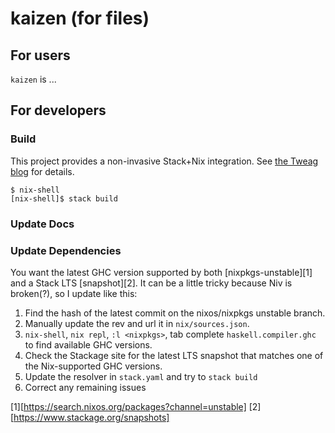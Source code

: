 # kaizen (for files)

## For users

`kaizen` is ...

## For developers

### Build

This project provides a non-invasive Stack+Nix integration.
See [the Tweag blog](https://www.tweag.io/blog/2022-06-02-haskell-stack-nix-shell/) for details.

```shell
$ nix-shell
[nix-shell]$ stack build
```

### Update Docs

### Update Dependencies

You want the latest GHC version supported by both [nixpkgs-unstable][1] and a Stack LTS [snapshot][2].
It can be a little tricky because Niv is broken(?), so I update like this:

1. Find the hash of the latest commit on the nixos/nixpkgs unstable branch.
2. Manually update the rev and url it in `nix/sources.json`.
3. `nix-shell`, `nix repl`, `:l <nixpkgs>`, tab complete `haskell.compiler.ghc`<tab> to find available GHC versions.
5. Check the Stackage site for the latest LTS snapshot that matches one of the Nix-supported GHC versions.
6. Update the resolver in `stack.yaml` and try to `stack build`
7. Correct any remaining issues

[1][https://search.nixos.org/packages?channel=unstable]
[2][https://www.stackage.org/snapshots]
